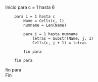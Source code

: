 Inicio
    para c = 1 hasta 6
   
        para i = 1 hasta c
            Name = Cells(c, 1)
            numname = Len(Name)
        
            para j = 1 hasta numname
                letras = Substr(Name, j, 1)
                Cells(c, j + 1) = letras
           
            fin para
        
        fin para
   fin para  
Fin
